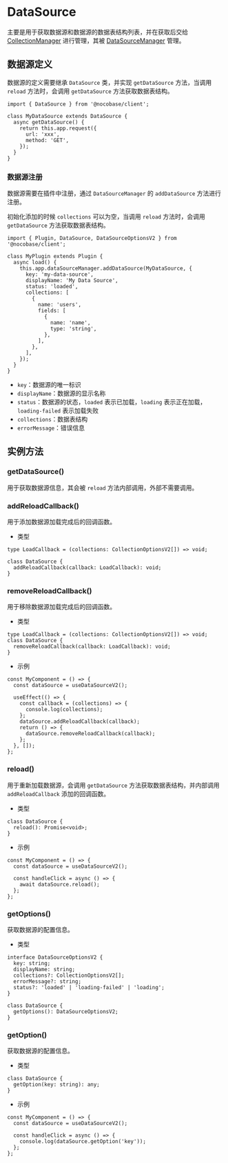 # DataSource

主要是用于获取数据源和数据源的数据表结构列表，并在获取后交给 [CollectionManager](./collection-manager.md) 进行管理，其被 [DataSourceManager](./data-source-manager.md) 管理。

## 数据源定义

数据源的定义需要继承 `DataSource` 类，并实现 `getDataSource` 方法，当调用 `reload` 方法时，会调用 `getDataSource` 方法获取数据表结构。

```tsx | pure
import { DataSource } from '@nocobase/client';

class MyDataSource extends DataSource {
  async getDataSource() {
    return this.app.request({
      url: 'xxx',
      method: 'GET',
    });
  }
}
```

### 数据源注册

数据源需要在插件中注册，通过 `DataSourceManager` 的 `addDataSource` 方法进行注册。

初始化添加的时候 `collections` 可以为空，当调用 `reload` 方法时，会调用 `getDataSource` 方法获取数据表结构。

```tsx | pure
import { Plugin, DataSource, DataSourceOptionsV2 } from '@nocobase/client';

class MyPlugin extends Plugin {
  async load() {
    this.app.dataSourceManager.addDataSource(MyDataSource, {
      key: 'my-data-source',
      displayName: 'My Data Source',
      status: 'loaded',
      collections: [
        {
          name: 'users',
          fields: [
            {
              name: 'name',
              type: 'string',
            },
          ],
        },
      ],
    });
  }
}
```

- `key`：数据源的唯一标识
- `displayName`：数据源的显示名称
- `status`：数据源的状态，`loaded` 表示已加载，`loading` 表示正在加载，`loading-failed` 表示加载失败
- `collections`：数据表结构
- `errorMessage`：错误信息

## 实例方法

### getDataSource()

用于获取数据源信息，其会被 `reload` 方法内部调用，外部不需要调用。

### addReloadCallback()

用于添加数据源加载完成后的回调函数。

- 类型

```tsx | pure
type LoadCallback = (collections: CollectionOptionsV2[]) => void;

class DataSource {
  addReloadCallback(callback: LoadCallback): void;
}
```

### removeReloadCallback()

用于移除数据源加载完成后的回调函数。

- 类型

```tsx | pure
type LoadCallback = (collections: CollectionOptionsV2[]) => void;
class DataSource {
  removeReloadCallback(callback: LoadCallback): void;
}
```

- 示例

```tsx | pure
const MyComponent = () => {
  const dataSource = useDataSourceV2();

  useEffect(() => {
    const callback = (collections) => {
      console.log(collections);
    };
    dataSource.addReloadCallback(callback);
    return () => {
      dataSource.removeReloadCallback(callback);
    };
  }, []);
};
```

### reload()

用于重新加载数据源，会调用 `getDataSource` 方法获取数据表结构，并内部调用 `addReloadCallback` 添加的回调函数。

- 类型

```tsx | pure
class DataSource {
  reload(): Promise<void>;
}
```

- 示例

```tsx | pure
const MyComponent = () => {
  const dataSource = useDataSourceV2();

  const handleClick = async () => {
    await dataSource.reload();
  };
};
```

### getOptions()

获取数据源的配置信息。

- 类型

```tsx | pure
interface DataSourceOptionsV2 {
  key: string;
  displayName: string;
  collections?: CollectionOptionsV2[];
  errorMessage?: string;
  status?: 'loaded' | 'loading-failed' | 'loading';
}

class DataSource {
  getOptions(): DataSourceOptionsV2;
}
```

### getOption()

获取数据源的配置信息。

- 类型

```tsx | pure
class DataSource {
  getOption(key: string): any;
}
```

- 示例

```tsx | pure
const MyComponent = () => {
  const dataSource = useDataSourceV2();

  const handleClick = async () => {
    console.log(dataSource.getOption('key'));
  };
};
```

